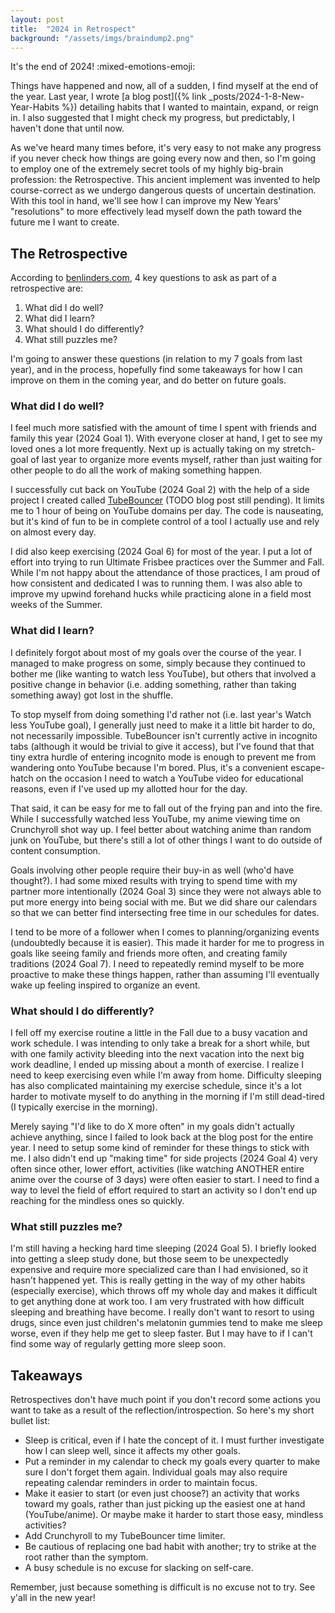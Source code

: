 ```yaml
---
layout: post
title:  "2024 in Retrospect"
background: "/assets/imgs/braindump2.png"
---
```


It's the end of 2024! :mixed-emotions-emoji:

Things have happened and now, all of a sudden, I find myself at the end of the year.
Last year, I wrote [a blog post]({% link _posts/2024-1-8-New-Year-Habits %}) detailing habits that I wanted to maintain, expand, or reign in.
I also suggested that I might check my progress, but predictably, I haven't done that until now.

As we've heard many times before, it's very easy to not make any progress if you never
check how things are going every now and then, so I'm going to employ one of the extremely
secret tools of my highly big-brain profession: the Retrospective. This ancient implement was
invented to help course-correct as we undergo dangerous quests of uncertain destination.
With this tool in hand, we'll see how I can improve my New Years' "resolutions" to more
effectively lead myself down the path toward the future me I want to create.

## The Retrospective

According to [benlinders.com](https://www.benlinders.com/2013/which-questions-do-you-ask-in-retrospectives/), 4 key questions to ask
as part of a retrospective are:

1. What did I do well?
2. What did I learn?
3. What should I do differently?
4. What still puzzles me?

I'm going to answer these questions (in relation to my 7 goals from last year), and in the process, hopefully
find some takeaways for how I can improve on them in the coming year, and do better on future goals.

### What did I do well?

I feel much more satisfied with the amount of time I spent with friends and family this year (2024 Goal 1).
With everyone closer at hand, I get to see my loved ones a lot more frequently. Next up is actually taking
on my stretch-goal of last year to organize more events myself, rather than just waiting for other people
to do all the work of making something happen.

I successfully cut back on YouTube (2024 Goal 2) with the help of a side project I created called [TubeBouncer](https://github.com/niehusst/TubeBouncer) 
(TODO blog post still pending). It limits me to 1 hour of being on YouTube domains per day. The code is nauseating, but it's kind of fun
to be in complete control of a tool I actually use and rely on almost every day.

I did also keep exercising (2024 Goal 6) for most of the year. I put a lot of effort into trying to run
Ultimate Frisbee practices over the Summer and Fall. While I'm not happy about the attendance of those practices,
I am proud of how consistent and dedicated I was to running them. I was also able to improve my upwind forehand hucks
while practicing alone in a field most weeks of the Summer.

### What did I learn?

I definitely forgot about most of my goals over the course of the year. I managed to make progress on some,
simply because they continued to bother me (like wanting to watch less YouTube), but others that involved
a positive change in behavior (i.e. adding something, rather than taking something away) got lost in the shuffle.

To stop myself from doing something I'd rather not (i.e. last year's Watch less YouTube goal), I generally just
need to make it a little bit harder to do, not necessarily impossible. TubeBouncer isn't currently active in
incognito tabs (although it would be trivial to give it access), but I've found that that tiny extra hurdle of
entering incognito mode is enough to prevent me from wandering onto YouTube because I'm bored. Plus, it's a
convenient escape-hatch on the occasion I need to watch a YouTube video for educational reasons, even if I've
used up my allotted hour for the day.

That said, it can be easy for me to fall out of the frying pan and into the fire. While I successfully watched less
YouTube, my anime viewing time on Crunchyroll shot way up. I feel better about watching anime than
random junk on YouTube, but there's still a lot of other things I want to do outside of content consumption.

Goals involving other people require their buy-in as well (who'd have thought?). I had some mixed results
with trying to spend time with my partner more intentionally (2024 Goal 3) since they were not always
able to put more energy into being social with me. But we did share our calendars so that we can better
find intersecting free time in our schedules for dates.

I tend to be more of a follower when I comes to planning/organizing events (undoubtedly because it is easier).
This made it harder for me to progress in goals like seeing family and friends more often, and creating family
traditions (2024 Goal 7). I need to repeatedly remind myself to be more proactive to make these things happen, rather
than assuming I'll eventually wake up feeling inspired to organize an event.

### What should I do differently?

I fell off my exercise routine a little in the Fall due to a busy vacation and work schedule. I was intending
to only take a break for a short while, but with one family activity bleeding into the next vacation into the next big work
deadline, I ended up missing about a month of exercise. I realize I need to keep exercising even while I'm away from home. 
Difficulty sleeping has also complicated maintaining my exercise schedule, since it's a lot harder to motivate myself to do anything in the morning
if I'm still dead-tired (I typically exercise in the morning).

Merely saying "I'd like to do X more often" in my goals didn't actually achieve anything, since I failed to look back
at the blog post for the entire year. I need to setup some kind of reminder for these things to stick with me.
I also didn't end up "making time" for side projects (2024 Goal 4) very often since other, lower effort, activities (like watching ANOTHER entire anime
over the course of 3 days) were often easier to start. I need to find a way to level the field of effort
required to start an activity so I don't end up reaching for the mindless ones so quickly.

### What still puzzles me?

I'm still having a hecking hard time sleeping (2024 Goal 5). I briefly looked into getting a sleep study done,
but those seem to be unexpectedly expensive and require more specialized care than I had envisioned,
so it hasn't happened yet. This is really getting in the way of my other habits (especially exercise),
which throws off my whole day and makes it difficult to get anything done at work too. I am very frustrated
with how difficult sleeping and breathing have become. I really don't want to resort to using drugs, since even just
children's melatonin gummies tend to make me sleep worse, even if they help me get to sleep faster. But I may
have to if I can't find some way of regularly getting more sleep soon.

## Takeaways

Retrospectives don't have much point if you don't record some actions you want to take
as a result of the reflection/introspection. So here's my short bullet list:

* Sleep is critical, even if I hate the concept of it. I must further investigate how I can sleep well, since it affects my other goals.
* Put a reminder in my calendar to check my goals every quarter to make sure I don't forget them again. Individual goals may also require repeating calendar reminders in order to maintain focus.
* Make it easier to start (or even just choose?) an activity that works toward my goals, rather than just picking up the easiest one at hand (YouTube/anime). Or maybe make it harder to start those easy, mindless activities?
* Add Crunchyroll to my TubeBouncer time limiter.
* Be cautious of replacing one bad habit with another; try to strike at the root rather than the symptom.
* A busy schedule is no excuse for slacking on self-care.

Remember, just because something is difficult is no excuse not to try. See y'all in the new year!

